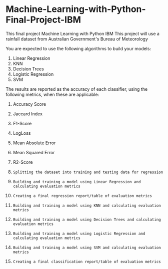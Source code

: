 # Machine-Learning-with-Python-Final-Project-IBM
This final project Machine Learning with Python IBM 
This project will use a rainfall dataset from Australian Government's Bureau of Meteorology

You are expected to use the following algorithms to build your models:
1.  Linear Regression
2.  KNN
3.  Decision Trees
4.  Logistic Regression
5.  SVM

The results are reported as the accuracy of each classifier, using the following metrics, when these are applicable:
1. Accuracy Score
2. Jaccard Index
3. F1-Score
4. LogLoss
5. Mean Absolute Error
6. Mean Squared Error
7. R2-Score

1.     Splitting the dataset into training and testing data for regression

2.     Building and training a model using Linear Regression and calculating evaluation metrics

3.     Creating a final regression report/table of evaluation metrics

4.     Building and training a model using KNN and calculating evaluation metrics

5.     Building and training a model using Decision Trees and calculating evaluation metrics

6.     Building and training a model using Logistic Regression and calculating evaluation metrics

7.     Building and training a model using SVM and calculating evaluation metrics

8.     Creating a final classification report/table of evaluation metrics
